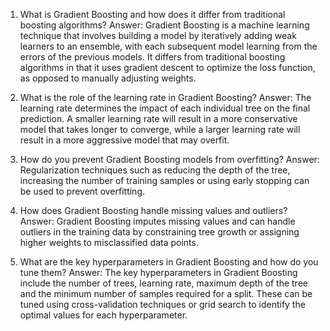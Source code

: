 1. What is Gradient Boosting and how does it differ from traditional boosting algorithms?
Answer: Gradient Boosting is a machine learning technique that involves building a model by iteratively adding weak learners to an ensemble, with each subsequent model learning from the errors of the previous models. It differs from traditional boosting algorithms in that it uses gradient descent to optimize the loss function, as opposed to manually adjusting weights.

2. What is the role of the learning rate in Gradient Boosting?
Answer: The learning rate determines the impact of each individual tree on the final prediction. A smaller learning rate will result in a more conservative model that takes longer to converge, while a larger learning rate will result in a more aggressive model that may overfit.

3. How do you prevent Gradient Boosting models from overfitting?
Answer: Regularization techniques such as reducing the depth of the tree, increasing the number of training samples or using early stopping can be used to prevent overfitting.

4. How does Gradient Boosting handle missing values and outliers?
Answer: Gradient Boosting imputes missing values and can handle outliers in the training data by constraining tree growth or assigning higher weights to misclassified data points.

5. What are the key hyperparameters in Gradient Boosting and how do you tune them?
Answer: The key hyperparameters in Gradient Boosting include the number of trees, learning rate, maximum depth of the tree and the minimum number of samples required for a split. These can be tuned using cross-validation techniques or grid search to identify the optimal values for each hyperparameter.